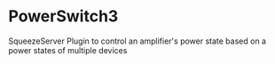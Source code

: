 PowerSwitch3
============

SqueezeServer Plugin to control an amplifier's power state based on a power states of multiple devices
